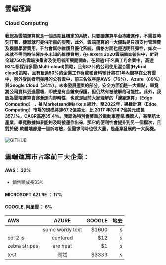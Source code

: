 ## 雲端運算 
### Cloud Computing
#### 我認為雲端運算就是一個長期且穩定的系統，只要讓運算平台持續運作，不需要時刻盯著，機器就可提供所需的服務，此外，雲端運算的一大優點是只須支付管理費及機器學習費用，平台會幫你維護且優化系統，價格方面也是透明且彈性，如次一來就不需同時估算許多未知的維護費用，在Flexera 2020雲端調查報告中，針對全球750名雲端決策者及使用者所展開調查，在超過1千名員工的企業中，高達93%都採用多雲(Multi-cloud)策略，且有87%的公司使用混合雲(Hybrid cloud)策略，且有超過50%的企業工作負載和資料預計將在1年內儲存在公有雲中，另外受訪者所採用的公有雲中，前三名依序是AWS（76%）、Azure（69%）與Google Cloud（34%）。未來發展產業的部分，安全方面仍是一大重點，畢竟將公司資料丟進雲端，即使是有金鑰來保護，但仍然有被破解的可能性。此外，我認為雲端運算會逐漸走向即時性，也就是目前大家理解的「邊緣運算」（Edge Computing） ，據 MarketsandMarkets 統計，至2022年，邊緣計算（Edge Computing）市場的規模將達67.2億美元，比 2017 年的14.7億美元成長357.1%，CAGR高達35.4%。我認為特別會著重於電動車產業.機器人，甚至航太產業，畢竟數據如果能夠及時被運作出來，那它的便利性會提升到另一個檔次，且對於硬.軟體端都是一個新考驗，但需求同時也很大量，是產業發展的一大契機。
![GITHUB]( https://miro.medium.com/max/2408/1*S2pPGojdNW_3AZcT6lJBCA.jpeg "邊緣運算")
## 雲端運算市占率前三大企業：
#### AWS： 32% 
- 銷售額成長33％
#### MICROSOFT AZURE ： 17%
#### GOOGLE. 阿里雲 ： 6%  
| AWS | AZURE  | GOOGLE | 地去 |
| :------------ |:---------------:| -----:| ----:|
|      | some wordy text | $1600 | s |
| col 2 is      | centered        |   $12 | s |
| zebra stripes | are neat        |    $1 | s |
| test | 測試        |    $3333 | s |
